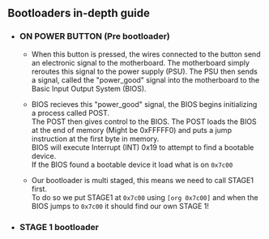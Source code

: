 ## Bootloaders in-depth guide 
- ### ON POWER BUTTON (Pre bootloader)
  - When this button is pressed, the wires connected to the button send an electronic signal to the motherboard. The motherboard simply reroutes this signal to 
 the power supply (PSU).
 The PSU then sends a signal, called the "power_good" signal into the motherboard to the Basic Input Output System (BIOS).   
  - BIOS recieves this "power_good" signal, the BIOS begins initializing a process called POST.   
  The POST then gives control to the BIOS. The POST loads the BIOS at the end of memory (Might be 0xFFFFF0) and puts a jump instruction at the first byte in memory.     
  BIOS will execute Interrupt (INT) 0x19 to attempt to find a bootable device.   
  If the BIOS found a bootable device it load what is on `0x7c00`
  
  - Our bootloader is multi staged, this means we need to call STAGE1 first.    
  To do so we put STAGE1 at `0x7c00` using `[org 0x7c00]` and when the BIOS jumps to `0x7c00` it should find our own STAGE 1!

- ### STAGE 1 bootloader
